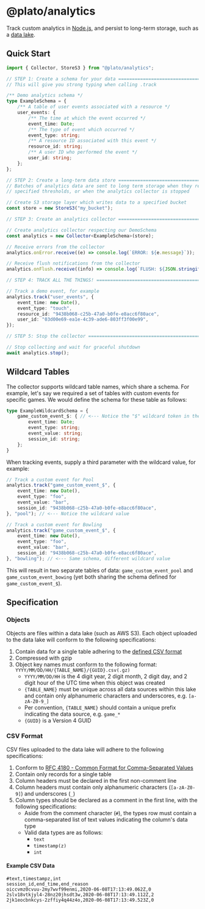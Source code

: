# @plato/analytics

Track custom analytics in [Node.js](https://nodejs.org/en/), and persist to long-term storage, such as a [data lake](https://en.wikipedia.org/wiki/Data_lake).

## Quick Start

```ts
import { Collector, StoreS3 } from "@plato/analytics";

// STEP 1: Create a schema for your data =======================================
// This will give you strong typing when calling .track

/** Demo analytics schema */
type ExampleSchema = {
	/** A table of user events associated with a resource */
	user_events: {
		/** The time at which the event occurred */
		event_time: Date;
		/** The type of event which occurred */
		event_type: string;
		/** A resource ID associated with this event */
		resource_id: string;
		/** A user ID who performed the event */
		user_id: string;
	};
};

// STEP 2: Create a long-term data store =======================================
// Batches of analytics data are sent to long term storage when they reach
// specified thresholds, or when the analytics collector is stopped

// Create S3 storage layer which writes data to a specified bucket
const store = new StoreS3("my_bucket");

// STEP 3: Create an analytics collector =======================================

// Create analytics collector respecting our DemoSchema
const analytics = new Collector<ExampleSchema>(store);

// Receive errors from the collector
analytics.onError.receive((e) => console.log(`ERROR: ${e.message}`));

// Receive flush notifications from the collector
analytics.onFlush.receive((info) => console.log(`FLUSH: ${JSON.stringify(info)}`));

// STEP 4: TRACK ALL THE THINGS! ===============================================

// Track a demo event, for example
analytics.track("user_events", {
	event_time: new Date(),
	event_type: "touch",
	resource_id: "9438b068-c25b-47a0-b0fe-e8acc6f80ace",
	user_id: "03d00e69-ea1e-4c39-ade6-803ff3f00e99",
});

// STEP 5: Stop the collector ==================================================

// Stop collecting and wait for graceful shutdown
await analytics.stop();
```

## Wildcard Tables

The collector supports wildcard table names, which share a schema. For example, let's say we required a set of tables with custom events for specific games. We would define the schema for these table as follows:

```ts
type ExampleWildcardSchema = {
	game_custom_event_$: { // <--- Notice the "$" wildcard token in the table name
		event_time: Date;
		event_type: string;
		event_value: string;
		session_id: string;
	};
}
```

When tracking events, supply a third parameter with the wildcard value, for example:

```ts
// Track a custom event for Pool
analytics.track("game_custom_event_$", {
	event_time: new Date(),
	event_type: "foo",
	event_value: "bar",
	session_id: "9438b068-c25b-47a0-b0fe-e8acc6f80ace",
}, "pool"); // <--- Notice the wildcard value

// Track a custom event for Bowling
analytics.track("game_custom_event_$", {
	event_time: new Date(),
	event_type: "foo",
	event_value: "bar",
	session_id: "9438b068-c25b-47a0-b0fe-e8acc6f80ace",
}, "bowling"); // <--- Same schema, different wildcard value
```

This will result in two separate tables of data: `game_custom_event_pool` and `game_custom_event_bowing` (yet both sharing the schema defined for `game_custom_event_$`).

## Specification

### Objects

Objects are files within a data lake (such as AWS S3). Each object uploaded to the data lake will conform to the following specifications:

1. Contain data for a single table adhering to the [defined CSV format](#csv-format)
1. Compressed with gzip
1. Object key names must conform to the following format: `YYYY/MM/DD/HH/{TABLE_NAME}/{GUID}.csv(.gz)`
	* `YYYY/MM/DD/HH` is the 4 digit year, 2 digit month, 2 digit day, and 2 digit hour of the UTC time when this object was created
	* `{TABLE_NAME}` must be unique across all data sources within this lake and contain only alphanumeric characters and underscores, e.g. `[a-zA-Z0-9_]`
	* Per convention, `{TABLE_NAME}` should contain a unique prefix indicating the data source, e.g. `game_*`
	* `{GUID}` is a Version 4 GUID

### CSV Format

CSV files uploaded to the data lake will adhere to the following specifications:

1. Conform to [RFC 4180 - Common Format for Comma-Separated Values](https://tools.ietf.org/html/rfc4180)
1. Contain only records for a single table
1. Column headers must be declared in the first non-comment line
1. Column headers must contain only alphanumeric characters (`[a-zA-Z0-9]`) and underscores (`_`)
1. Column types should be declared as a comment in the first line, with the following specifications:
	* Aside from the comment character (`#`), the types row must contain a comma-separated list of text values indicating the column's data type
	*	Valid data types are as follows:
		* `text`
		* `timestamp(z)`
		* `int`

#### Example CSV Data

```
#text,timestampz,int
session_id,end_time,end_reason
oiccvmz0cvuu-2my7wvf99enmi,2020-06-08T17:13:49.062Z,0
2slv18vtkjyl4-28nz20jhsdt3w,2020-06-08T17:13:49.112Z,2
2jk1eocbnkcys-2zffiy4q44z4o,2020-06-08T17:13:49.523Z,0
```
